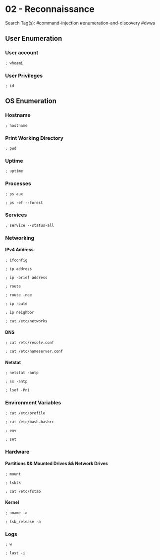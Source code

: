 # 02 - Reconnaissance

Search Tag(s): #command-injection #enumeration-and-discovery #dvwa

## User Enumeration

### User account

```
; whoami
```

### User Privileges

```
; id
```

## OS Enumeration

### Hostname

`; hostname`

### Print Working Directory

`; pwd`

### Uptime

`; uptime`

### Processes

```
; ps aux

; ps -ef --forest
```

### Services

```
; service --status-all
```

### Networking

#### IPv4 Address

```
; ifconfig

; ip address

; ip -brief address

; route

; route -nee

; ip route

; ip neighbor

; cat /etc/networks
```

#### DNS

```
; cat /etc/resolv.conf

; cat /etc/nameserver.conf
```

#### Netstat

```
; netstat -antp

; ss -antp

; lsof -Pni
```

### Environment Variables

```
; cat /etc/profile

; cat /etc/bash.bashrc

; env

; set
```

### Hardware

#### Partitions && Mounted Drives && Network Drives

```
; mount

; lsblk

; cat /etc/fstab
```

#### Kernel

```
; uname -a

; lsb_release -a
```

### Logs

```
; w

; last -i
```